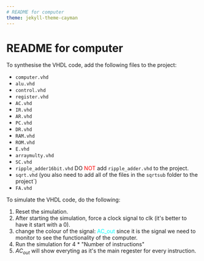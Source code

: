 ```yaml
---
# README for computer
theme: jekyll-theme-cayman
---
```

README for computer
===================
To synthesise the VHDL code, add the following files to the project:
* `computer.vhd`
* `alu.vhd`
* `control.vhd`
* `register.vhd`
* `AC.vhd`
* `IR.vhd`
* `AR.vhd`
* `PC.vhd`
* `DR.vhd`
* `RAM.vhd`
* `ROM.vhd`
* `E.vhd`
* `arraymulty.vhd`
* `SC.vhd`
* `ripple_adder16bit.vhd` 
DO <span style="color:red">NOT</span>   add `ripple_adder.vhd` to the project.
* `sqrt.vhd` (you also need to add all of the files in the `sqrtsub` folder to the project`)
* `FA.vhd`

To simulate the VHDL code, do the following:
1. Reset the simulation.
2. After starting the simulation, force a clock signal to 
clk (it's better to have it start with a 0).
3. change the colour of the signal: <span style="color:cyan">AC_out</span> since it is the signal we need to monitor to see the functionality of the computer.
4. Run the simulation for  4 * "Number of instructions" 
5. $AC_{out}$ will show everyting as it's the main regester for every instruction.